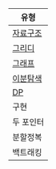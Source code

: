 | 유형                                  |
| ------------------------------------- |
| [자료구조](./Doc/Data%20Structure.md) |
| [그리디](./Doc/Greedy.md)             |
| [그래프](./Doc/Graph.md)              |
| [이분탐색](./Doc/Binary%20Search.md)  |
| [DP](./Doc/DP.md)                     |
| 구현                                  |
| 두 포인터                             |
| 분할정복                              |
| 백트래킹                              |

